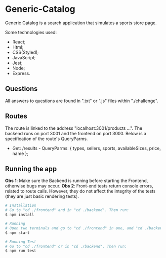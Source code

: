# Generic-Catalog

Generic Catalog is a search application that simulates a sports store page.

Some technologies used:

* React;
* Html;
* CSS(Styled);
* JavaScript;
* Jest;
* Node;
* Express.

## Questions

All answers to questions are found in ".txt" or ".js" files within "./challenge".

## Routes

The route is linked to the address "localhost:3001/products ...". The backend runs on port 3001 and the frontend on port 3000. Below is a specification of the route's QueryParms.

* Get: /results - QueryParms: { types, sellers, sports, availableSizes, price, name };

## Running the app

**Obs 1**: Make sure the Backend is running before starting the Frontend, otherwise bugs may occur.
**Obs 2**: Front-end tests return console errors, related to route calls. However, they do not affect the integrity of the tests (they are just basic rendering tests).

```bash
# Installation
# Go to "cd ./frontend" and in "cd ./backend". Then run:
$ npm install

# Running
# Open two terminals and go to "cd ./frontend" in one, and "cd ./backend" in the other. Then run on both:
$ npm start

# Running Test
# Go to "cd ./frontend" or in "cd ./backend". Then run:
$ npm run test
```